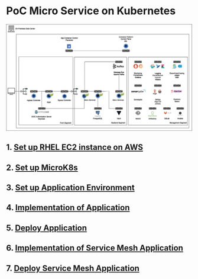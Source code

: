 # PoC Micro Service on Kubernetes

![k8s_microservice_sample](image/0_1_k8s_microservice.drawio.png)
## 1. [Set up RHEL EC2 instance on AWS](1-set-up-rhel-instance-on-aws.md)
## 2. [Set up MicroK8s](2-set-up-microk8s.md)
## 3. [Set up Application Environment](3-set-up-app-env.md)
## 4. [Implementation of Application](4-implementation-app.md)
## 5. [Deploy Application](5-deploy-app.md)
## 6. [Implementation of Service Mesh Application](6-implementation-service-mesh-app.md)
## 7. [Deploy Service Mesh Application](7-deploy-service-mesh-app.md)
